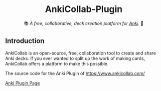 <h1 style="text-align: center;">AnkiCollab-Plugin</h1>

<p style="text-align: center;"> 📚<i> A free, collaborative, deck creation platform for <a href="https://apps.ankiweb.net/">Anki</a>.</i> 📝</p>

## Introduction

AnkiCollab is an open-source, free, collaboration tool to create and share Anki decks. If you ever wanted to split up the work of making cards, AnkiCollab offers a platform to make this possible.

The source code for the Anki Plugin of https://www.ankicollab.com/

[Anki Plugin Page](https://ankiweb.net/shared/info/1957538407)
